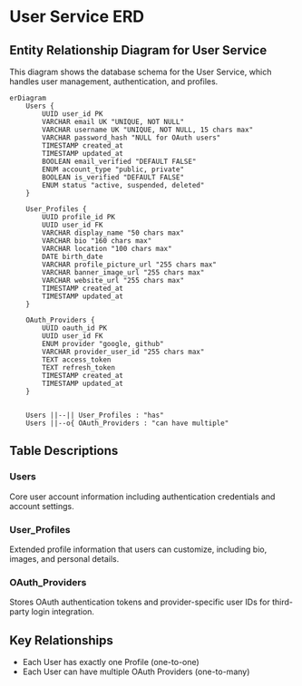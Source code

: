 # User Service ERD

## Entity Relationship Diagram for User Service

This diagram shows the database schema for the User Service, which handles user management, authentication, and profiles.

```mermaid
erDiagram
    Users {
        UUID user_id PK
        VARCHAR email UK "UNIQUE, NOT NULL"
        VARCHAR username UK "UNIQUE, NOT NULL, 15 chars max"
        VARCHAR password_hash "NULL for OAuth users"
        TIMESTAMP created_at
        TIMESTAMP updated_at
        BOOLEAN email_verified "DEFAULT FALSE"
        ENUM account_type "public, private"
        BOOLEAN is_verified "DEFAULT FALSE"
        ENUM status "active, suspended, deleted"
    }

    User_Profiles {
        UUID profile_id PK
        UUID user_id FK
        VARCHAR display_name "50 chars max"
        VARCHAR bio "160 chars max"
        VARCHAR location "100 chars max"
        DATE birth_date
        VARCHAR profile_picture_url "255 chars max"
        VARCHAR banner_image_url "255 chars max"
        VARCHAR website_url "255 chars max"
        TIMESTAMP created_at
        TIMESTAMP updated_at
    }

    OAuth_Providers {
        UUID oauth_id PK
        UUID user_id FK
        ENUM provider "google, github"
        VARCHAR provider_user_id "255 chars max"
        TEXT access_token
        TEXT refresh_token
        TIMESTAMP created_at
        TIMESTAMP updated_at
    }


    Users ||--|| User_Profiles : "has"
    Users ||--o{ OAuth_Providers : "can have multiple"
```

## Table Descriptions

### Users

Core user account information including authentication credentials and account settings.

### User_Profiles

Extended profile information that users can customize, including bio, images, and personal details.

### OAuth_Providers

Stores OAuth authentication tokens and provider-specific user IDs for third-party login integration.

## Key Relationships

- Each User has exactly one Profile (one-to-one)
- Each User can have multiple OAuth Providers (one-to-many)